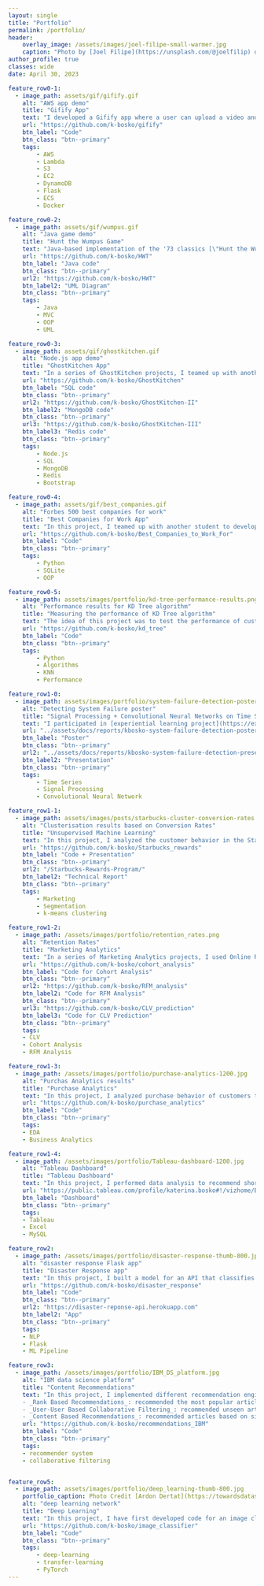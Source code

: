 ```yaml
---
layout: single
title: "Portfolio"
permalink: /portfolio/
header:
    overlay_image: /assets/images/joel-filipe-small-warmer.jpg
    caption: "Photo by [Joel Filipe](https://unsplash.com/@joelfilip) on [Unsplash](https://unsplash.com)"
author_profile: true
classes: wide
date: April 30, 2023

feature_row0-1:
  - image_path: assets/gif/gifify.gif
    alt: "AWS app demo"
    title: "Gifify App"
    text: "I developed a Gifify app where a user can upload a video and get it processed into a gif. This is a Flask app deployed to AWS EC2 instance. The user login data is saved into DynamoDB, while the users' uploaded videos and resulting gifs are stored on S3 buckets. The video processing is implemented through a Lambda function (deployed via Docker to ECS)."
    url: "https://github.com/k-bosko/gifify"
    btn_label: "Code"
    btn_class: "btn--primary"
    tags:
        - AWS
        - Lambda
        - S3
        - EC2
        - DynamoDB
        - Flask
        - ECS
        - Docker

feature_row0-2:
  - image_path: assets/gif/wumpus.gif
    alt: "Java game demo"
    title: "Hunt the Wumpus Game"
    text: "Java-based implementation of the '73 classics [\"Hunt the Wumpus\"](https://en.wikipedia.org/wiki/Hunt_the_Wumpus), using MVC design pattern and object oriented programming (OOP). The game can be played in both GUI and text-based modes."
    url: "https://github.com/k-bosko/HWT"
    btn_label: "Java code"
    btn_class: "btn--primary"
    url2: "https://github.com/k-bosko/HWT"
    btn_label2: "UML Diagram"
    btn_class: "btn--primary"
    tags:
        - Java
        - MVC
        - OOP
        - UML

feature_row0-3:
  - image_path: assets/gif/ghostkitchen.gif
    alt: "Node.js app demo"
    title: "GhostKitchen App"
    text: "In a series of GhostKitchen projects, I teamed up with another student to develop a Node.js app that supports CRUD operations for processing new orders for a restaurant chain. The app has 3 versions that differ in database used for backend - one version is based on SQLite, another on MongoDB and yet another on Redis."
    url: "https://github.com/k-bosko/GhostKitchen"
    btn_label: "SQL code"
    btn_class: "btn--primary"
    url2: "https://github.com/k-bosko/GhostKitchen-II"
    btn_label2: "MongoDB code"
    btn_class: "btn--primary"
    url3: "https://github.com/k-bosko/GhostKitchen-III"
    btn_label3: "Redis code"
    btn_class: "btn--primary"
    tags:
        - Node.js
        - SQL
        - MongoDB
        - Redis
        - Bootstrap

feature_row0-4:
  - image_path: assets/gif/best_companies.gif
    alt: "Forbes 500 best companies for work"
    title: "Best Companies for Work App"
    text: "In this project, I teamed up with another student to develop a Python app to explore Forbes 500 best companies to work for. I was responsible for web scraping, data cleaning, creating a SQLite database and data visualizations."
    url: "https://github.com/k-bosko/Best_Companies_to_Work_For"
    btn_label: "Code"
    btn_class: "btn--primary"
    tags:
        - Python
        - SQLite
        - OOP

feature_row0-5:
  - image_path: assets/images/portfolio/kd-tree-performance-results.png
    alt: "Performance results for KD Tree algorithm"
    title: "Measuring the performance of KD Tree algorithm"
    text: "The idea of this project was to test the performance of custom KD Tree implementation versus the naive approach for solving the nearest neighbor problem (KNN). The implementation was tested using the image recoloring approach."
    url: "https://github.com/k-bosko/kd_tree"
    btn_label: "Code"
    btn_class: "btn--primary"
    tags:
        - Python
        - Algorithms
        - KNN
        - Performance

feature_row1-0:
  - image_path: assets/images/portfolio/system-failure-detection-poster.png
    alt: "Detecting System Failure poster"
    title: "Signal Processing + Convolutional Neural Networks on Time Series data"
    text: "I participated in [experiential learning project](https://experiential-learning.northeastern.edu/) at Northeastern University in cooperation with [Lightning eMotors](https://lightningemotors.com/), an automotive research and manufacturing company that develops zero-emission all-electric powertrains. The company provided a dataset with over 9 million unique observations for 19 different variables across different vehicle units. Using this dataset, we developed a method to predict system failure with Signal Processing and Machine Learning techniques (CNN). The predictive model yielded outstanding results (0.95 accuracy score on test data) and can be utilized commercially as an early detection mechanism for system failure. "
    url: "../assets/docs/reports/kbosko-system-failure-detection-poster.pdf"
    btn_label: "Poster"
    btn_class: "btn--primary"
    url2: "../assets/docs/reports/kbosko-system-failure-detection-presentation.pdf"
    btn_label2: "Presentation"
    btn_class: "btn--primary"
    tags:
        - Time Series
        - Signal Processing
        - Convolutional Neural Network

feature_row1-1:
  - image_path: assets/images/posts/starbucks-cluster-conversion-rates.png
    alt: "Clusterisation results based on Conversion Rates"
    title: "Unsupervised Machine Learning"
    text: "In this project, I analyzed the customer behavior in the Starbucks Rewards Mobile App. After signing up for the app, customers receive promotions every few days. The task was to identify which customers are influenced by promotional offers the most and what types of offers to send them in order to maximize the revenue. I used PCA and K-Means clustering to arrive at 3 customer segments (Disinterested, BOGO, Discount) based on Average Conversion Rates and explored their demographic profiles and shopping habits."
    url: "https://github.com/k-bosko/Starbucks_rewards"
    btn_label: "Code + Presentation"
    btn_class: "btn--primary"
    url2: "/Starbucks-Rewards-Program/"
    btn_label2: "Technical Report"
    btn_class: "btn--primary"
    tags:
        - Marketing
        - Segmentation
        - k-means clustering

feature_row1-2:
  - image_path: /assets/images/portfolio/retention_rates.png
    alt: "Retention Rates"
    title: "Marketing Analytics"
    text: "In a series of Marketing Analytics projects, I used Online Retail II dataset to create cohorts based on monthly data, calculated retention rates and visualized them via a heatmap. Then I created RFM (Recency, Frequency, Monetary) segments, calculated RFM Score for each customer and segmented into 3 custom segments 'Top', 'Middle' and 'Low' based on the total RFM Score. Finally, I calculated the revenue-based CLV (Customer Lifetime Value) for each customer."
    url: "https://github.com/k-bosko/cohort_analysis"
    btn_label: "Code for Cohort Analysis"
    btn_class: "btn--primary"
    url2: "https://github.com/k-bosko/RFM_analysis"
    btn_label2: "Code for RFM Analysis"
    btn_class: "btn--primary"
    url3: "https://github.com/k-bosko/CLV_prediction"
    btn_label3: "Code for CLV Prediction"
    btn_class: "btn--primary"
    tags:
    - CLV
    - Cohort Analysis
    - RFM Analysis

feature_row1-3:
  - image_path: /assets/images/portfolio/purchase-analytics-1200.jpg
    alt: "Purchas Analytics results"
    title: "Purchase Analytics"
    text: "In this project, I analyzed purchase behavior of customers that bought 5 different brands of chocolate bars in a physical FMCG store during 2 years. In total, they made 58,693 transactions, captured through the loyalty cards they used at checkout. Based on the results of customer segmentation, I explored the segments sizes and answered the following business questions: 1. How often do people from different segments visit the store? 2. What brand do customer segments prefer on average? 3. How much revenue each customer segment brings?"
    url: "https://github.com/k-bosko/purchase_analytics"
    btn_label: "Code"
    btn_class: "btn--primary"
    tags:
    - EDA
    - Business Analytics

feature_row1-4:
  - image_path: /assets/images/portfolio/Tableau-dashboard-1200.jpg
    alt: "Tableau Dashboard"
    title: "Tableau Dashboard"
    text: "In this project, I performed data analysis to recommend short-term renting strategy for Watershed, a residential rental properties firm. To do this, I extracted relevant data from a real estate MySQL database, analyzed data in Excel to identify the best opportunities to increase revenue and maximize profits and created a Tableau dashboard to show the results of a sensitivity analysis."
    url: "https://public.tableau.com/profile/katerina.bosko#!/vizhome/Bosko_dashboardforWatershedproperties/FinalDashboard"
    btn_label: "Dashboard"
    btn_class: "btn--primary"
    tags:
    - Tableau
    - Excel
    - MySQL

feature_row2:
  - image_path: /assets/images/portfolio/disaster-response-thumb-800.jpg
    alt: "disaster response Flask app"
    title: "Disaster Response app"
    text: "In this project, I built a model for an API that classifies disaster messages. The datasets provided by Figure Eight contain real messages sent during disaster events and their respective categories. The task was to train the supervised ML classifier to automate categorization of the new messages so that different disaster relief agencies would receive only relevant ones. The model was then deployed as a Python Flask app to Heroku."
    url: "https://github.com/k-bosko/disaster_response"
    btn_label: "Code"
    btn_class: "btn--primary"
    url2: "https://disaster-reponse-api.herokuapp.com"
    btn_label2: "App"
    btn_class: "btn--primary"
    tags:
    - NLP
    - Flask
    - ML Pipeline

feature_row3:
  - image_path: /assets/images/portfolio/IBM_DS_platform.jpg
    alt: "IBM data science platform"
    title: "Content Recommendations"
    text: "In this project, I implemented different recommendation engines for users of the IBM Watson Studio platform. <br>
    - _Rank Based Recommendations_: recommended the most popular articles based on the highest user interactions <br>
    - _User-User Based Collaborative Filtering_: recommended unseen articles that were viewed by most similar users <br>
    - _Content Based Recommendations_: recommended articles based on similarity of content <br>"
    url: "https://github.com/k-bosko/recommendations_IBM"
    btn_label: "Code"
    btn_class: "btn--primary"
    tags:
    - recommender system
    - collaborative filtering


feature_row5:
  - image_path: assets/images/portfolio/deep_learning-thumb-800.jpg
    portfolio_caption: Photo Credit [Ardon Dertat](https://towardsdatascience.com/applied-deep-learning-part-1-artificial-neural-networks-d7834f67a4f6)
    alt: "deep learning network"
    title: "Deep Learning"
    text: "In this project, I have first developed code for an image classifier built with PyTorch in Jupyter Notebook, then converted it into a command line application. The application allows you to choose one of the pretrained architectures, specify different hyperparameters (learning rate, hidden layers, epochs) and use either GPU or CPU for training. I also implemented saving the checkpoints so that you can continue training if stopped. Image Classifier predicts 102 flower categories. "
    url: "https://github.com/k-bosko/image_classifier"
    btn_label: "Code"
    btn_class: "btn--primary"
    tags:
        - deep-learning
        - transfer-learning
        - PyTorch
---
```

